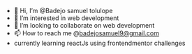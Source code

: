 - 👋 Hi, I’m @Badejo samuel tolulope
- 👀 I’m interested in web development
- 💞️ I’m looking to collaborate on web development 
- 📫 How to reach me @badejosamuel9@gmail.com
- currently learning reactJs using frontendmentor challenges
<!---
Sammyfrosh35/Sammyfrosh35 is a ✨ special ✨ repository because its `README.md` (this file) appears on your GitHub profile.
You can click the Preview link to take a look at your changes.
--->
